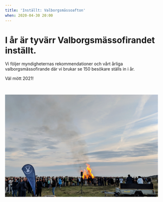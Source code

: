 ```yaml
---
title: 'Inställt: Valborgsmässoafton'
when: 2020-04-30 20:00 
---
```

<h1>I år är tyvärr Valborgsmässofirandet inställt.</h1>
Vi följer myndigheternas rekommendationer och vårt årliga valborgsmässofirande där vi brukar se 150 besökare ställs in i år. 

Väl mött 2021!

<!-- 
Vi möter VÅREN med tal, sång och en stor brasa.

Platsen för brasan och firandet är på ängen vid stora P-platsen Långasandsvägen - se karta.

<strong>Kl.20.00</strong> Sång, tal och tändning av brasan.

<a href="/assets/images/Valborg.pdf">Sånghäfte Valborg</a>


OBS! Fastighetsägareföreningen arrangerar brasan, eget ris kan tyvärr inte lämnas in.

&nbsp;

<img width="657" height="449" class="wp-image-538 alignleft" src="/assets/images/Valborg-map.png" />

--> 
&nbsp;
<div class="center">
    <img width="800" src="/assets/images/Valborg_2019.jpg" />
</div>
